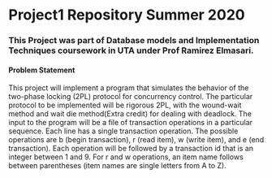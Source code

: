 # Project1 Repository Summer 2020 

### This Project was part of Database models and Implementation Techniques coursework in UTA under Prof Ramirez Elmasari.

#### Problem Statement ####

This project will implement a program that simulates the behavior of the two-phase locking (2PL) protocol for concurrency control.
The particular protocol to be implemented will be rigorous 2PL, with the wound-wait method and wait die method(Extra credit) for dealing with deadlock.
The input to the program will be a file of transaction operations in a particular sequence.
Each line has a single transaction operation.
The possible operations are b (begin transaction), r (read item), w (write item), and e (end transaction).
Each operation will be followed by a transaction id that is an integer between 1 and 9.
For r and w operations, an item name follows between parentheses (item names are single letters from A to Z).
